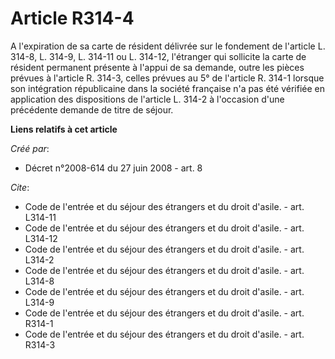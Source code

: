 # Article R314-4

A l'expiration de sa carte de résident délivrée sur le fondement de l'article L. 314-8, L. 314-9, L. 314-11 ou L. 314-12,
l'étranger qui sollicite la carte de résident permanent présente à l'appui de sa demande, outre les pièces prévues à
l'article R. 314-3, celles prévues au 5° de l'article R. 314-1 lorsque son intégration républicaine dans la société française
n'a pas été vérifiée en application des dispositions de l'article L. 314-2 à l'occasion d'une précédente demande de titre de
séjour.

**Liens relatifs à cet article**

_Créé par_:

  - Décret n°2008-614 du 27 juin 2008 - art. 8

_Cite_:

  - Code de l'entrée et du séjour des étrangers et du droit d'asile. - art. L314-11
  - Code de l'entrée et du séjour des étrangers et du droit d'asile. - art. L314-12
  - Code de l'entrée et du séjour des étrangers et du droit d'asile. - art. L314-2
  - Code de l'entrée et du séjour des étrangers et du droit d'asile. - art. L314-8
  - Code de l'entrée et du séjour des étrangers et du droit d'asile. - art. L314-9
  - Code de l'entrée et du séjour des étrangers et du droit d'asile. - art. R314-1
  - Code de l'entrée et du séjour des étrangers et du droit d'asile. - art. R314-3
